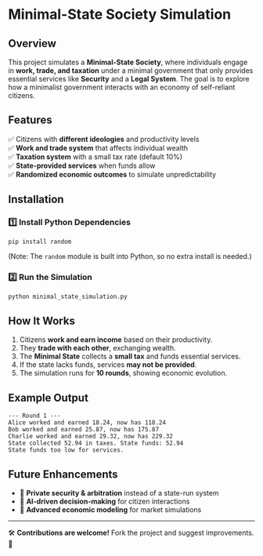 # Minimal-State Society Simulation

## Overview
This project simulates a **Minimal-State Society**, where individuals engage in **work, trade, and taxation** under a minimal government that only provides essential services like **Security** and a **Legal System**. The goal is to explore how a minimalist government interacts with an economy of self-reliant citizens.

## Features
✅ Citizens with **different ideologies** and productivity levels  
✅ **Work and trade system** that affects individual wealth  
✅ **Taxation system** with a small tax rate (default 10%)  
✅ **State-provided services** when funds allow  
✅ **Randomized economic outcomes** to simulate unpredictability

## Installation
### 1️⃣ Install Python Dependencies
```sh
pip install random
```
(Note: The `random` module is built into Python, so no extra install is needed.)

### 2️⃣ Run the Simulation
```sh
python minimal_state_simulation.py
```

## How It Works
1. Citizens **work and earn income** based on their productivity.
2. They **trade with each other**, exchanging wealth.
3. The **Minimal State** collects a **small tax** and funds essential services.
4. If the state lacks funds, services **may not be provided**.
5. The simulation runs for **10 rounds**, showing economic evolution.

## Example Output
```
--- Round 1 ---
Alice worked and earned 18.24, now has 118.24
Bob worked and earned 25.87, now has 175.87
Charlie worked and earned 29.32, now has 229.32
State collected 52.94 in taxes. State funds: 52.94
State funds too low for services.
```

## Future Enhancements
- 🔹 **Private security & arbitration** instead of a state-run system
- 🔹 **AI-driven decision-making** for citizen interactions
- 🔹 **Advanced economic modeling** for market simulations

---

🛠 **Contributions are welcome!** Fork the project and suggest improvements. 🚀

